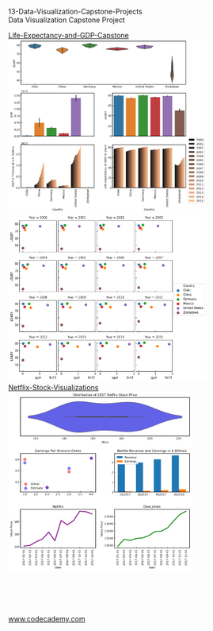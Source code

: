 

<p>13-Data-Visualization-Capstone-Projects</br>
Data Visualization Capstone Project</p>

<div style="float:left">
<a href="Life-Expectancy-and-GDP-Capstone/global_data_capstone_project.ipynb">
Life-Expectancy-and-GDP-Capstone</br>
<img src="Life-Expectancy-and-GDP-Capstone/img/overview_plot.png" alt="img" width="400px">
<img src="Life-Expectancy-and-GDP-Capstone/img/GDP_LEABY.png" alt="img" width="400px" "></a></br>

<a href="Netflix-Stock-Visualizations">
Netflix-Stock-Visualizations</br>
<img src="Netflix-Stock-Visualizations/netflix_visualizations_project.png" alt="img" width="370px" ></a></br></br></br></br></br></br>
</a>

</div>


www.codecademy.com

